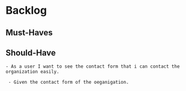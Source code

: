 # Backlog

## Must-Haves

  
## Should-Have

    - As a user I want to see the contact form that i can contact the organization easily.

     - Given the contact form of the oeganigation.
     
    
     

    
     
 
    
    
